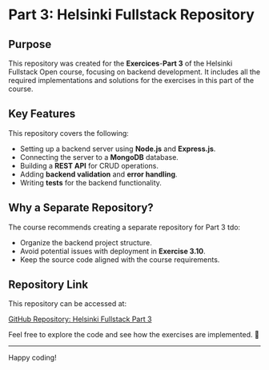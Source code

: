 # Part 3: Helsinki Fullstack Repository

## Purpose

This repository was created for the **Exercices**-**Part 3** of the Helsinki Fullstack Open course, focusing on backend development. It includes all the required implementations and solutions for the exercises in this part of the course.

## Key Features

This repository covers the following:

- Setting up a backend server using **Node.js** and **Express.js**.
- Connecting the server to a **MongoDB** database.
- Building a **REST API** for CRUD operations.
- Adding **backend validation** and **error handling**.
- Writing **tests** for the backend functionality.

## Why a Separate Repository?

The course recommends creating a separate repository for Part 3 tdo:

- Organize the backend project structure.
- Avoid potential issues with deployment in **Exercise 3.10**.
- Keep the source code aligned with the course requirements.

## Repository Link

This repository can be accessed at:

[GitHub Repository: Helsinki Fullstack Part 3](https://github.com/MariemSo/HelsinikiFullStack-Node-Express)

Feel free to explore the code and see how the exercises are implemented. 🎉

---

Happy coding!
